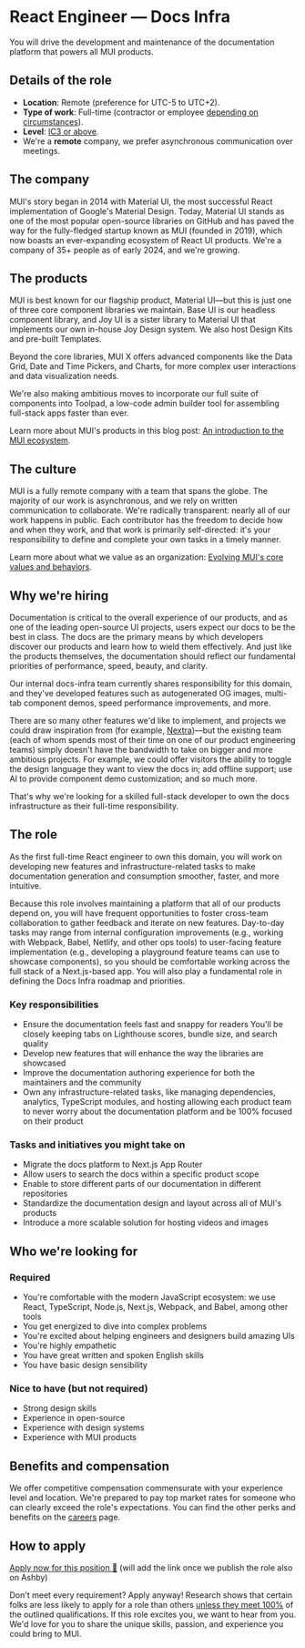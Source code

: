 # React Engineer — Docs Infra

<p class="description">You will drive the development and maintenance of the documentation platform that powers all MUI products.</p>

## Details of the role

- **Location**: Remote (preference for UTC-5 to UTC+2).
- **Type of work**: Full-time (contractor or employee [depending on circumstances](https://mui-org.notion.site/Hiring-FAQ-64763b756ae44c37b47b081f98915501#494af1f358794028beb4b7697b5d3102)).
- **Level**: [IC3 or above](https://mui-org.notion.site/Leveling-at-MUI-5c30f9bfe65149d697f346447cef9db1).
- We're a **remote** company, we prefer asynchronous communication over meetings.

## The company

MUI's story began in 2014 with Material UI, the most successful React implementation of Google's Material Design.
Today, Material UI stands as one of the most popular open-source libraries on GitHub and has paved the way for the fully-fledged startup known as MUI (founded in 2019), which now boasts an ever-expanding ecosystem of React UI products.
We're a company of 35+ people as of early 2024, and we're growing.

## The products

MUI is best known for our flagship product, Material UI—but this is just one of three core component libraries we maintain.
Base UI is our headless component library, and Joy UI is a sister library to Material UI that implements our own in-house Joy Design system.
We also host Design Kits and pre-built Templates.

Beyond the core libraries, MUI X offers advanced components like the Data Grid, Date and Time Pickers, and Charts, for more complex user interactions and data visualization needs.

We're also making ambitious moves to incorporate our full suite of components into Toolpad, a low-code admin builder tool for assembling full-stack apps faster than ever.

Learn more about MUI's products in this blog post: [An introduction to the MUI ecosystem](https://mui.com/blog/mui-product-comparison/).

## The culture

MUI is a fully remote company with a team that spans the globe.
The majority of our work is asynchronous, and we rely on written communication to collaborate.
We're radically transparent: nearly all of our work happens in public.
Each contributor has the freedom to decide how and when they work, and that work is primarily self-directed: it's your responsibility to define and complete your own tasks in a timely manner.

Learn more about what we value as an organization: [Evolving MUI's core values and behaviors](https://mui.com/blog/2023-mui-values/).

## Why we're hiring

Documentation is critical to the overall experience of our products, and as one of the leading open-source UI projects, users expect our docs to be the best in class.
The docs are the primary means by which developers discover our products and learn how to wield them effectively.
And just like the products themselves, the documentation should reflect our fundamental priorities of performance, speed, beauty, and clarity.

Our internal docs-infra team currently shares responsibility for this domain, and they've developed features such as autogenerated OG images, multi-tab component demos, speed performance improvements, and more.

There are so many other features we'd like to implement, and projects we could draw inspiration from (for example, [Nextra](https://nextra.site/))—but the existing team (each of whom spends most of their time on one of our product engineering teams) simply doesn't have the bandwidth to take on bigger and more ambitious projects.
For example, we could offer visitors the ability to toggle the design language they want to view the docs in; add offline support; use AI to provide component demo customization; and so much more.

That's why we're looking for a skilled full-stack developer to own the docs infrastructure as their full-time responsibility.

## The role

As the first full-time React engineer to own this domain, you will work on developing new features and infrastructure-related tasks to make documentation generation and consumption smoother, faster, and more intuitive.

Because this role involves maintaining a platform that all of our products depend on, you will have frequent opportunities to foster cross-team collaboration to gather feedback and iterate on new features.
Day-to-day tasks may range from internal configuration improvements (e.g., working with Webpack, Babel, Netlify, and other ops tools) to user-facing feature implementation (e.g., developing a playground feature teams can use to showcase components), so you should be comfortable working across the full stack of a Next.js-based app.
You will also play a fundamental role in defining the Docs Infra roadmap and priorities.

### Key responsibilities

- Ensure the documentation feels fast and snappy for readers
  You'll be closely keeping tabs on Lighthouse scores, bundle size, and search quality
- Develop new features that will enhance the way the libraries are showcased
- Improve the documentation authoring experience for both the maintainers and the community
- Own any infrastructure-related tasks, like managing dependencies, analytics, TypeScript modules, and hosting allowing each product team to never worry about the documentation platform and be 100% focused on their product

### Tasks and initiatives you might take on

- Migrate the docs platform to Next.js App Router
- Allow users to search the docs within a specific product scope
- Enable to store different parts of our documentation in different repositories
- Standardize the documentation design and layout across all of MUI's products
- Introduce a more scalable solution for hosting videos and images

## Who we're looking for

### Required

- You're comfortable with the modern JavaScript ecosystem: we use React, TypeScript, Node.js, Next.js, Webpack, and Babel, among other tools
- You get energized to dive into complex problems
- You're excited about helping engineers and designers build amazing UIs
- You're highly empathetic
- You have great written and spoken English skills
- You have basic design sensibility

### Nice to have (but not required)

- Strong design skills
- Experience in open-source
- Experience with design systems
- Experience with MUI products

## Benefits and compensation

We offer competitive compensation commensurate with your experience level and location.
We're prepared to pay top market rates for someone who can clearly exceed the role's expectations.
You can find the other perks and benefits on the [careers](https://mui.com/careers/#perks-and-benefits) page.

## How to apply

[Apply now for this position 📮](/careers/react-engineer-docs-infra/)
(will add the link once we publish the role also on Ashby)

Don't meet every requirement?
Apply anyway!
Research shows that certain folks are less likely to apply for a role than others [unless they meet 100%](https://hbr.org/2014/08/why-women-dont-apply-for-jobs-unless-theyre-100-qualified) of the outlined qualifications.
If this role excites you, we want to hear from you.
We'd love for you to share the unique skills, passion, and experience you could bring to MUI.
